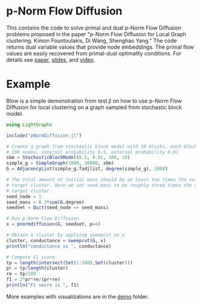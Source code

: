 # p-Norm Flow Diffusion

This contains the code to solve primal and dual p-Norm Flow Diffusion problems proposed in the paper "p-Norm Flow Diffusion for Local Graph clustering. Kimon Fountoulakis, Di Wang, Shenghao Yang." The code returns dual variable values that provide node embeddings. The primal flow values are easily recovered from primal-dual optimality conditions. For details see [paper](https://arxiv.org/abs/2005.09810), [slides](http://www1.icsi.berkeley.edu/~kfount/pdf/siammds20_pnorm), and [video](https://www.youtube.com/watch?v=X6V11ZFCkk8&feature=emb_title).

# Example

Blow is a simple demonstration from test.jl on how to use p-Norm Flow Diffusion for local clustering on a graph sampled from stochastic block model.
```julia
using LightGraphs

include("pNormDiffusion.jl")

# Create a graph from stochastic block model with 10 blocks, each block has
# 100 nodes, internal probability 0.5, external probability 0.01
sbm = StochasticBlockModel(0.5, 0.01, 100, 10)
simple_g = SimpleGraph(1000, 30000, sbm)
G = AdjacencyList(simple_g.fadjlist, degree(simple_g), 1000)

# The total amount of initial mass should be at least two times the volume of
# target cluster. Here we set seed mass to be roughly three times the volume of
# target cluster.
seed_node = 1
seed_mass = 0.3*sum(G.degree)
seedset = Dict(seed_node => seed_mass)

# Run p-Norm Flow Diffusion
x = pnormdiffusion(G, seedset, p=4)

# Obtain a cluster by applying sweepcut on x
cluster, conductance = sweepcut(G, x)
println("conductance is ", conductance)

# Compute F1 score
tp = length(intersect(Set(1:100),Set(cluster)))
pr = tp/length(cluster)
re = tp/100
f1 = 2*pr*re/(pr+re)
println("F1 socre is ", f1)
```

More examples with visualizations are in the [demo](https://github.com/s-h-yang/pNormFlowDiffusion/tree/master/demo) folder.
